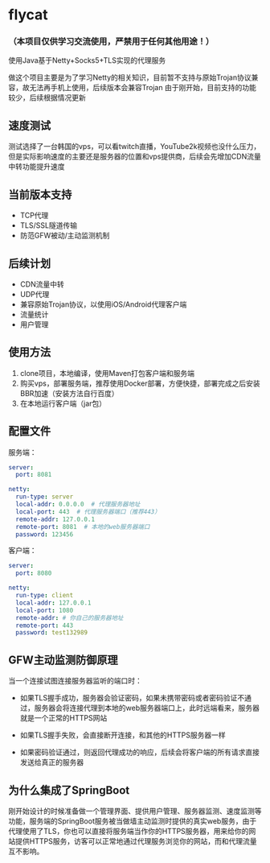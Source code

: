 # flycat
### （本项目仅供学习交流使用，严禁用于任何其他用途！）
使用Java基于Netty+Socks5+TLS实现的代理服务

做这个项目主要是为了学习Netty的相关知识，目前暂不支持与原始Trojan协议兼容，故无法再手机上使用，后续版本会兼容Trojan
由于刚开始，目前支持的功能较少，后续根据情况更新

## 速度测试

测试选择了一台韩国的vps，可以看twitch直播，YouTube2k视频也没什么压力，但是实际影响速度的主要还是服务器的位置和vps提供商，后续会先增加CDN流量中转功能提升速度

## 当前版本支持
* TCP代理
* TLS/SSL隧道传输
* 防范GFW被动/主动监测机制

## 后续计划
* CDN流量中转
* UDP代理
* 兼容原始Trojan协议，以使用iOS/Android代理客户端
* 流量统计
* 用户管理

## 使用方法
1. clone项目，本地编译，使用Maven打包客户端和服务端
2. 购买vps，部署服务端，推荐使用Docker部署，方便快捷，部署完成之后安装BBR加速（安装方法自行百度）
3. 在本地运行客户端（jar包）

## 配置文件

服务端：
```yaml
server:
  port: 8081

netty:
  run-type: server
  local-addr: 0.0.0.0  # 代理服务器地址
  local-port: 443  # 代理服务器端口（推荐443）
  remote-addr: 127.0.0.1  
  remote-port: 8081  # 本地的web服务器端口
  password: 123456
```

客户端：
```yaml
server:
  port: 8080

netty:
  run-type: client
  local-addr: 127.0.0.1
  local-port: 1080
  remote-addr: # 你自己的服务器地址
  remote-port: 443
  password: test132989

```

## GFW主动监测防御原理

当一个连接试图连接服务器监听的端口时：

* 如果TLS握手成功，服务器会验证密码，如果未携带密码或者密码验证不通过，服务器会将连接代理到本地的web服务器端口上，此时远端看来，服务器就是一个正常的HTTPS网站

* 如果TLS握手失败，会直接断开连接，和其他的HTTPS服务器一样

* 如果密码验证通过，则返回代理成功的响应，后续会将客户端的所有请求直接发送给真正的服务器

## 为什么集成了SpringBoot

刚开始设计的时候准备做一个管理界面、提供用户管理、服务器监测、速度监测等功能，服务端的SpringBoot服务被当做墙主动监测时提供的真实web服务，由于代理使用了TLS，你也可以直接将服务端当作你的HTTPS服务器，用来给你的网站提供HTTPS服务，访客可以正常地通过代理服务浏览你的网站，而和代理流量互不影响。